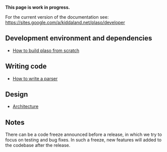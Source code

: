 **This page is work in progress.**

For the current version of the documentation see: https://sites.google.com/a/kiddaland.net/plaso/developer

## Development environment and dependencies
* [How to build plaso from scratch](https://sites.google.com/a/kiddaland.net/plaso/developer/building-the-tool)

## Writing code
* [How to write a parser](https://sites.google.com/a/kiddaland.net/plaso/developer/parsers)

## Design
* [Architecture](https://sites.google.com/a/kiddaland.net/plaso/developer/architecture)

## Notes
There can be a code freeze announced before a release, in which we try to focus on testing and bug fixes. In such a freeze, new features will added to the codebase after the release.